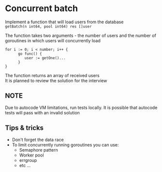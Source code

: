 Concurrent batch
===

Implement a function that will load users from the database  
`getBatch(n int64, pool int64) res []user`  

The function takes two arguments - the number of users and the number of goroutines in which users will concurrently load​
```
for i := 0; i < number; i++ {
      go func() {
         user := getOne()...
      }
}
```
The function returns an array of received users  
It is planned to review the solution for the interview  

NOTE
---
Due to autocode VM limitations, run tests locally. It is possible that autocode tests will pass with an invalid solution​

Tips & tricks
---
* Don't forget the data race
* To limit concurrently running goroutines you can use:
  * Semaphore pattern
  * Worker pool
  * errgroup
  * etc ...
